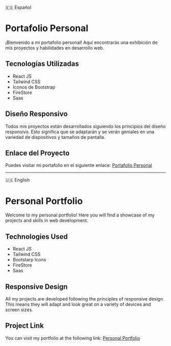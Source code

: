 🇪🇸 Español


# Portafolio Personal

¡Bienvenido a mi portafolio personal! Aquí encontrarás una exhibición de mis proyectos y habilidades en desarrollo web.

## Tecnologías Utilizadas
  - React JS
  - Tailwind CSS
  - Iconos de Bootstrap
  - FireStore
  - Saas

## Diseño Responsivo
Todos mis proyectos están desarrollados siguiendo los principios del diseño responsivo. Esto significa que se adaptarán y se verán geniales en una variedad de dispositivos y tamaños de pantalla.

## Enlace del Proyecto
Puedes visitar mi portafolio en el siguiente enlace: [Portafolio Personal](https://federicomoretto.com.ar/)


---

🇺🇸 English

# Personal Portfolio

Welcome to my personal portfolio! Here you will find a showcase of my projects and skills in web development.

## Technologies Used
  - React JS
  - Tailwind CSS
  - Bootstarp Icons
  - FireStore
  - Saas

## Responsive Design
All my projects are developed following the principles of responsive design. This means they will adapt and look great on a variety of devices and screen sizes.

## Project Link
You can visit my portfolio at the following link: [Personal Portfolio](https://federicomoretto.com.ar/)
